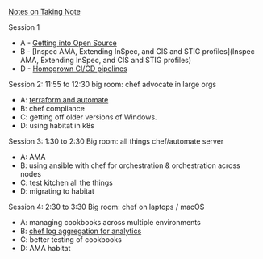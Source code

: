 [Notes on Taking Note](https://github.com/chef/community-summits#taking-note)

Session 1
 * A - [Getting into Open Source](1A-OpenSource)
 * B - [Inspec AMA, Extending InSpec, and CIS and STIG profiles](Inspec AMA, Extending InSpec, and CIS and STIG profiles)
 * D - [Homegrown CI/CD pipelines](1D-Homegrown-CICD-pipelines)

Session 2: 11:55 to 12:30
big room: chef advocate in large orgs
* A: [terraform and automate](2A-Terraform-and-Automate) 
* B: chef compliance
* C: getting off older versions of Windows. 
* D: using habitat in k8s

Session 3: 1:30 to 2:30 
Big room: all things chef/automate server 
* A: AMA
* B: using ansible with chef for orchestration & orchestration across nodes
* C: test kitchen all the things
* D: migrating to habitat

Session 4: 2:30 to 3:30
Big room: chef on laptops / macOS 
* A: managing cookbooks across multiple environments
* B: [chef log aggregation for analytics](Chef-log-aggregation-for-analytics)
* C: better testing of cookbooks
* D: AMA habitat